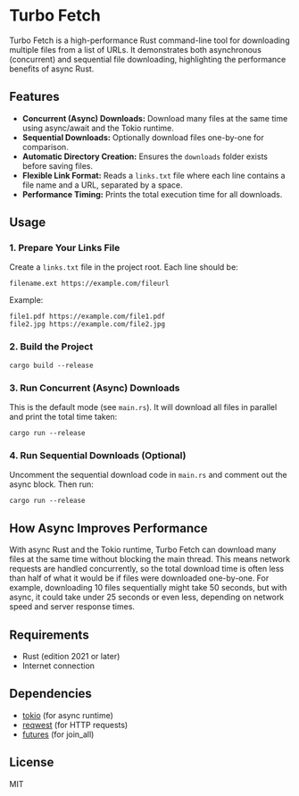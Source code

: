 # Turbo Fetch

Turbo Fetch is a high-performance Rust command-line tool for downloading multiple files from a list of URLs. It demonstrates both asynchronous (concurrent) and sequential file downloading, highlighting the performance benefits of async Rust.

## Features
- **Concurrent (Async) Downloads:** Download many files at the same time using async/await and the Tokio runtime.
- **Sequential Downloads:** Optionally download files one-by-one for comparison.
- **Automatic Directory Creation:** Ensures the `downloads` folder exists before saving files.
- **Flexible Link Format:** Reads a `links.txt` file where each line contains a file name and a URL, separated by a space.
- **Performance Timing:** Prints the total execution time for all downloads.

## Usage

### 1. Prepare Your Links File
Create a `links.txt` file in the project root. Each line should be:

```
filename.ext https://example.com/fileurl
```

Example:
```
file1.pdf https://example.com/file1.pdf
file2.jpg https://example.com/file2.jpg
```

### 2. Build the Project

```
cargo build --release
```

### 3. Run Concurrent (Async) Downloads

This is the default mode (see `main.rs`). It will download all files in parallel and print the total time taken:

```
cargo run --release
```

### 4. Run Sequential Downloads (Optional)

Uncomment the sequential download code in `main.rs` and comment out the async block. Then run:

```
cargo run --release
```

## How Async Improves Performance

With async Rust and the Tokio runtime, Turbo Fetch can download many files at the same time without blocking the main thread. This means network requests are handled concurrently, so the total download time is often less than half of what it would be if files were downloaded one-by-one. For example, downloading 10 files sequentially might take 50 seconds, but with async, it could take under 25 seconds or even less, depending on network speed and server response times.

## Requirements
- Rust (edition 2021 or later)
- Internet connection

## Dependencies
- [tokio](https://crates.io/crates/tokio) (for async runtime)
- [reqwest](https://crates.io/crates/reqwest) (for HTTP requests)
- [futures](https://crates.io/crates/futures) (for join_all)

## License
MIT
